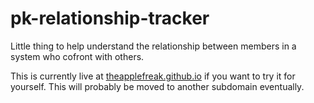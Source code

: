 # pk-relationship-tracker
Little thing to help understand the relationship between members in a system who cofront with others.

This is currently live at [theapplefreak.github.io](https://theapplefreak.github.io) if you want to try it for yourself. This will probably be moved to another subdomain eventually.
